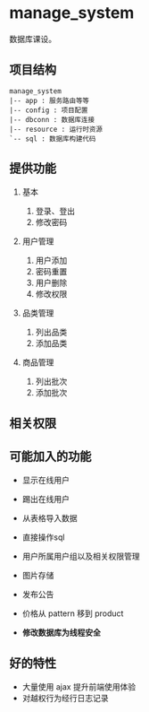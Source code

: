 # manage_system

数据库课设。

## 项目结构

```
manage_system
|-- app : 服务路由等等
|-- config : 项目配置
|-- dbconn : 数据库连接
|-- resource : 运行时资源
`-- sql : 数据库构建代码
```

## 提供功能

1. 基本
	1. 登录、登出
	2. 修改密码
2. 用户管理
	1. 用户添加
	2. 密码重置
	3. 用户删除
	4. 修改权限
3. 品类管理
	1. 列出品类
	2. 添加品类

4. 商品管理
	1. 列出批次
	2. 添加批次


## 相关权限



## 可能加入的功能

- 显示在线用户
- 踢出在线用户
- 从表格导入数据
- 直接操作sql
- 用户所属用户组以及相关权限管理
- 图片存储
- 发布公告
- 价格从 pattern 移到 product

- **修改数据库为线程安全**

## 好的特性

- 大量使用 ajax 提升前端使用体验
- 对越权行为经行日志记录